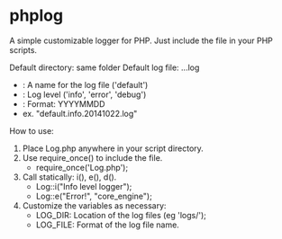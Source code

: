 phplog
======
A simple customizable logger for PHP. Just include the file in your PHP scripts.

Default directory:  same folder
Default log file: <NAME>.<LEVEL>.<DATE>.log
 - <NAME>: A name for the log file ('default')
 - <LEVEL>: Log level ('info', 'error', 'debug')
 - <DATE>: Format: YYYYMMDD
 - ex. "default.info.20141022.log"

How to use:
 1. Place Log.php anywhere in your script directory.
 2. Use require_once() to include the file.
    - require_once('Log.php');
 3. Call statically: i(), e(), d().
    - Log::i("Info level logger");
    - Log::e("Error!", "core_engine");
 4. Customize the variables as necessary:
    - LOG_DIR: Location of the log files (eg 'logs/');
    - LOG_FILE: Format of the log file name.
